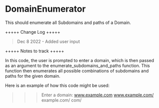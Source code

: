# DomainEnumerator
This should enumerate all Subdomains and paths of a Domain. 

+++++ Change Log +++++

> Dec 8 2022 - Added user input

+++++ Notes to track +++++

In this code, the user is prompted to enter a domain, which is then passed as an argument to the enumerate_subdomains_and_paths function. This function then enumerates all possible combinations of subdomains and paths for the given domain.

Here is an example of how this code might be used:

> > > Enter a domain: www.example.com
> www.example.com/
> example.com/
> com/
